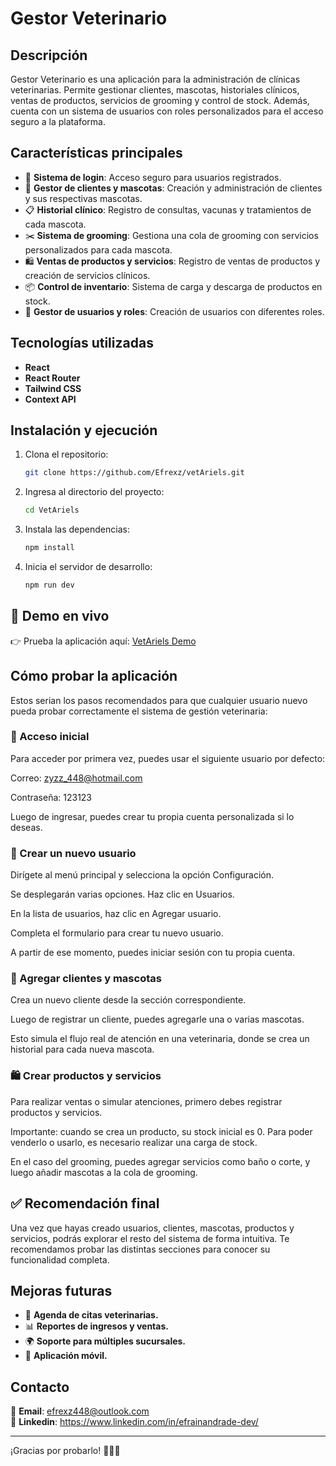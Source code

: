 # Gestor Veterinario

## Descripción

Gestor Veterinario es una aplicación para la administración de clínicas veterinarias. Permite gestionar clientes, mascotas, historiales clínicos, ventas de productos, servicios de grooming y control de stock. Además, cuenta con un sistema de usuarios con roles personalizados para el acceso seguro a la plataforma.

## Características principales

- 🔑 **Sistema de login**: Acceso seguro para usuarios registrados.
- 👤 **Gestor de clientes y mascotas**: Creación y administración de clientes y sus respectivas mascotas.
- 📋 **Historial clínico**: Registro de consultas, vacunas y tratamientos de cada mascota.
- ✂️ **Sistema de grooming**: Gestiona una cola de grooming con servicios personalizados para cada mascota.
- 🛍️ **Ventas de productos y servicios**: Registro de ventas de productos y creación de servicios clínicos.
- 📦 **Control de inventario**: Sistema de carga y descarga de productos en stock.
- 👥 **Gestor de usuarios y roles**: Creación de usuarios con diferentes roles.

## Tecnologías utilizadas

- **React**
- **React Router**
- **Tailwind CSS**
- **Context API**

## Instalación y ejecución

1. Clona el repositorio:
   ```sh
   git clone https://github.com/Efrexz/vetAriels.git
   ```
2. Ingresa al directorio del proyecto:
   ```sh
   cd VetAriels
   ```
3. Instala las dependencias:
   ```sh
   npm install
   ```
4. Inicia el servidor de desarrollo:
   ```sh
   npm run dev
   ```

## 🚀 Demo en vivo

👉 Prueba la aplicación aquí: [VetAriels Demo](https://vet-ariel.vercel.app/)

## Cómo probar la aplicación

Estos serian los pasos recomendados para que cualquier usuario nuevo pueda probar correctamente el sistema de gestión veterinaria:

### 🔐 Acceso inicial

Para acceder por primera vez, puedes usar el siguiente usuario por defecto:

Correo: zyzz_448@hotmail.com

Contraseña: 123123

Luego de ingresar, puedes crear tu propia cuenta personalizada si lo deseas.

### 👥 Crear un nuevo usuario

Dirígete al menú principal y selecciona la opción Configuración.

Se desplegarán varias opciones. Haz clic en Usuarios.

En la lista de usuarios, haz clic en Agregar usuario.

Completa el formulario para crear tu nuevo usuario.

A partir de ese momento, puedes iniciar sesión con tu propia cuenta.

### 🐶 Agregar clientes y mascotas

Crea un nuevo cliente desde la sección correspondiente.

Luego de registrar un cliente, puedes agregarle una o varias mascotas.

Esto simula el flujo real de atención en una veterinaria, donde se crea un historial para cada nueva mascota.

### 🛍️ Crear productos y servicios

Para realizar ventas o simular atenciones, primero debes registrar productos y servicios.

Importante: cuando se crea un producto, su stock inicial es 0. Para poder venderlo o usarlo, es necesario realizar una carga de stock.

En el caso del grooming, puedes agregar servicios como baño o corte, y luego añadir mascotas a la cola de grooming.

## ✅ Recomendación final

Una vez que hayas creado usuarios, clientes, mascotas, productos y servicios, podrás explorar el resto del sistema de forma intuitiva. Te recomendamos probar las distintas secciones para conocer su funcionalidad completa.

## Mejoras futuras

- 📅 **Agenda de citas veterinarias.**
- 📊 **Reportes de ingresos y ventas.**
- 🌍 **Soporte para múltiples sucursales.**
- 📱 **Aplicación móvil.**

## Contacto

📩 **Email**: efrexz448@outlook.com  
💼 **Linkedin**: https://www.linkedin.com/in/efrainandrade-dev/

---

¡Gracias por probarlo! 🐶🐱🚀
